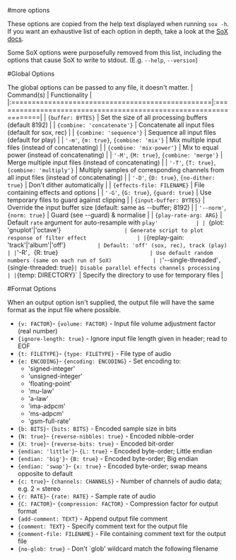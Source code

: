 #more options

These options are copied from the help text displayed when running `sox -h`. If you want an exhaustive list of each option in depth, take a look at the [SoX docs](http://sox.sourceforge.net/sox.html#OPTIONS).

Some SoX options were purposefully removed from this list, including the options that cause SoX to write to stdout. (E.g. `--help`, `--version`)

#Global Options

The global options can be passed to any file, it doesn't matter.
| Command(s)                                       | Functionality                                                    |
|:=================================================|:=================================================================|
| `{buffer: BYTES}`                                | Set the size of all processing buffers (default 8192)            |
| `{combine: 'concatenate'}`                       | Concatenate all input files (default for sox, rec)               |
| `{combine: 'sequence'}`                          | Sequence all input files (default for play)                      |
| `'-m'`, `{m: true}`, `{combine: 'mix'}`          | Mix multiple input files (instead of concatenating)              |
| `{combine: 'mix-power'}`                         | Mix to equal power (instead of concatenating)                    |
| `'-M'`, `{M: true}`, `{combine: 'merge'}`        | Merge multiple input files (instead of concatenating)            |
| `'-T'`, `{T: true}`, `{combine: 'multiply'}`     | Multiply samples of corresponding channels from all input files (instead of concatenating) |
| `'-D'`, `{D: true}`, `{no-dither: true}`         | Don't dither automatically                                       |
| `{effects-file: FILENAME}`                       | File containing effects and options                              |
| `'-G'`, `{G: true}`, `{guard: true}`             | Use temporary files to guard against clipping                    |
| `{input-buffer: BYTES}`                          | Override the input buffer size (default: same as --buffer; 8192) |
| `'--norm'`, `{norm: true}`                       | Guard (see --guard) & normalise                                  |
| `{play-rate-arg: ARG}`                           | Default `rate` argument for auto-resample with `play'            |
| `{plot: 'gnuplot'|'octave'}`                     | Generate script to plot response of filter effect                |
| `{replay-gain: 'track'|'album'|'off'}`           | Default: 'off' (sox, rec), track (play)                          |
| `'-R'`, `{R: true}`                              | Use default random numbers (same on each run of SoX)             |
| `'--single-threaded'`, `{single-threaded: true}` | Disable parallel effects channels processing                     |
| `{temp: DIRECTORY}`                              | Specify the directory to use for temporary files                 |


#Format Options

When an output option isn't supplied, the output file will have the same format as the input file where possible.

- `{v: FACTOR}`- `{volume: FACTOR}` - Input file volume adjustment factor (real number)
- `{ignore-length: true}` - Ignore input file length given in header; read to EOF
- `{t: FILETYPE}`- `{type: FILETYPE}` - File type of audio
- `{e: ENCODING}`- `{encoding: ENCODING}` - Set encoding to:
	- 'signed-integer'
	- 'unsigned-integer'
	- 'floating-point'
	- 'mu-law'
	- 'a-law'
	- 'ima-adpcm'
	- 'ms-adpcm'
	- 'gsm-full-rate'
- `{b: BITS}`- `{bits: BITS}` - Encoded sample size in bits
- `{N: true}`- `{reverse-nibbles: true}` - Encoded nibble-order
- `{X: true}`- `{reverse-bits: true}` - Encoded bit-order
- `{endian: 'little'}`- `{L: true}` - Encoded byte-order; Little endian
- `{endian: 'big'}`- `{B: true}` - Encoded byte-order; Big endian
- `{endian: 'swap'}`- `{x: true}` - Encoded byte-order; swap means opposite to default
- `{c: true}`- `{channels: CHANNELS}` - Number of channels of audio data; e.g. 2 = stereo
- `{r: RATE}`- `{rate: RATE}` - Sample rate of audio
- `{C: FACTOR}`- `{compression: FACTOR}` - Compression factor for output format
- `{add-comment: TEXT}` - Append output file comment
- `{comment: TEXT}` - Specify comment text for the output file
- `{comment-file: FILENAME}` - File containing comment text for the output file
- `{no-glob: true}` - Don't `glob' wildcard match the following filename
